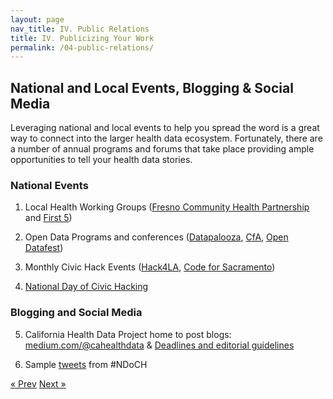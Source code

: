 ```yaml
---
layout: page
nav_title: IV. Public Relations
title: IV. Publicizing Your Work
permalink: /04-public-relations/
---
```


## National and Local Events, Blogging & Social Media

Leveraging national and local events to help you spread the word is a great way to connect into the larger health data ecosystem. Fortunately, there are a number of annual programs and forums that take place providing ample opportunities to tell your health data stories.

### National Events

1. Local Health Working Groups ([Fresno](https://www.fresnostate.edu/chhs/ccchhs/fchip/)[ Community Health Partnership](https://www.fresnostate.edu/chhs/ccchhs/fchip/) and [First 5](http://www.first5california.com/))

2. Open Data Programs and conferences ([Datapalooza](http://healthdatapalooza.org/), [CfA](http://www.codeforamerica.org), [Open Datafest](http://stewardsofchange.com/soc/california-hhs-open-datafest-2015/))

3. Monthly Civic Hack Events ([Hack4LA](http://www.hackforla.org), [Code for Sacramento](http://www.codeforsacramento.org))

4. [National Day of Civic Hacking](http://hackforchange.org)

### Blogging and Social Media

5. California Health Data Project home to post blogs: [medium.com/@cahealthdata](https://medium.com/@cahealthdata) & [Deadlines and editorial guidelines](https://docs.google.com/document/d/1NYPegG7iqYlteFIygN_FwqPm5GEmql5iHXRRYoYxnco/edit)

6. Sample [tweets](https://drive.google.com/open?id=0ByO484KCYr-xeGRDbXJOb0VGT1k&authuser=0) from #NDoCH

<!-- Pagination -->
<div class="pagination">
  <a class="pagination-item older" href="/03-ambassador-first-steps">&laquo; Prev</a>
  <a class="pagination-item newer" href="/05-product-development">Next &raquo;</a>
</div>
